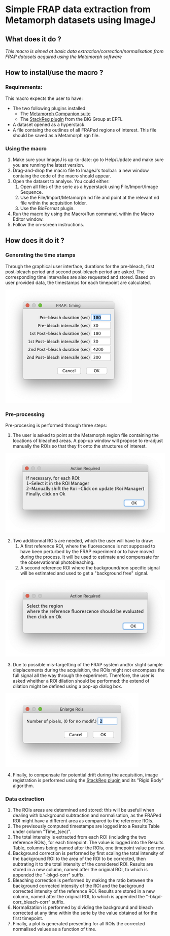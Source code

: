 # Simple FRAP data extraction from Metamorph datasets using ImageJ 



## What does it do ?
*This macro is aimed at basic data extraction/correction/normalisation from FRAP datasets acquired using the Metamorph software*

## How to install/use the macro ?

### Requirements:

This macro expects the user to have:

* The two following plugins installed:
	* The [Metamorph Companion suite](https://github.com/fabricecordelieres/IJ-Plugin_Metamorph-Companion) 
	* The [StackReg plugin](http://bigwww.epfl.ch/thevenaz/stackreg/) from the BIG Group at EPFL
* A dataset opened as a hyperstack.
* A file containg the outlines of all FRAPed regions of interest. This file should be saved as a Metamorph rgn file.


### Using the macro
1. Make sure your ImageJ is up-to-date: go to Help/Update and make sure you are running the latest version.
2. Drag-and-drop the macro file to ImageJ's toolbar: a new window containg the code of the macro should appear.
3. Open the dataset to analyse. You could either:
	1. Open all files of the serie as a hyperstack using File/Import/Image Sequence.
	2. Use the File/Import/Metamorph nd file and point at the relevant nd file within the acquisition folder.
	3. Use the BioFormat plugin.
4. Run the macro by using the Macro/Run command, within the Macro Editor window.
5. Follow the on-screen instructions. 




## How does it do it ?
### Generating the time stamps
Through the graphical user interface, durations for the pre-bleach, first post-bleach period and second post-bleach period are asked. The corresponding time intervalles are also requested and stored. Based on user provided data, the timestamps for each timepoint are calculated.

![GUI](images/GUI.png)

### Pre-processing
Pre-procesing is performed through three steps:

1. The user is asked to point at the Metamorph region file containing the locations of bleached areas. A pop-up window will propose to re-adjust manually the ROIs so that they fit onto the structures of interest.

![Adjust_ROIs](images/Adjust_ROIs.png)

2. Two additionnal ROIs are needed, which the user will have to draw:
	1. A first reference ROI, where the fluorescence is not supposed to have been perturbed by the FRAP experiment or to have moved during the process. It will be used to estimate and compensate for the observationnal photobleaching.
	2. A second reference ROI where the background/non specific signal will be estimated and used to get a "background free" signal.

![Reference_ROIs](images/Reference_ROIs.png)
	
3. Due to possible mis-targetting of the FRAP system and/or slight sample displacements during the acquisition, the ROIs might not encompass the full signal all the way through the experiment. Therefore, the user is asked wheither a ROI dilation should be performed: the extend of dilation might be defined using a pop-up dialog box.

![Dilate_ROIs](images/Dilate_ROIs.png)

4. Finally, to compensate for potential drift during the acquisition, image registration is performed using the [StackReg plugin](http://bigwww.epfl.ch/thevenaz/stackreg/) and its "Rigid Body" algorithm.


### Data extraction

1. The ROIs areas are determined and stored: this will be usefull when dealing with background  subtraction and normalisation, as the FRAPed ROI might have a different area as compared to the reference ROIs.
2. The previsously computed timestamps are logged into a Results Table under column "Time_(sec)".
3. The total intensity is extracted from each ROI (including the two reference ROIs), for each timepoint. The value is logged into the Results Table, columns being named after the ROIs, one timepoint value per row.
4. Background correction is performed by first scaling the total intensity of the background ROI to the area of the ROI to be corrected, then subtrating it to the total intensity of the considered ROI. Results are stored in a new column, named after the original ROI, to which is appended the "-bkgd-corr" suffix.
5. Bleaching correction is performed by making the ratio between the background corrected intensity of the ROI and the background corrected intensity of the reference ROI. Results are stored in a new column, named after the original ROI, to which is appended the "-bkgd-corr_bleach-corr" suffix.
6. Normalization is performed by dividing the background and bleach corrected at any time within the serie by the value obtained at for the first timepoint.
7. Finally, a plot is generated presenting for all ROIs the corrected normalised values as a function of time.
